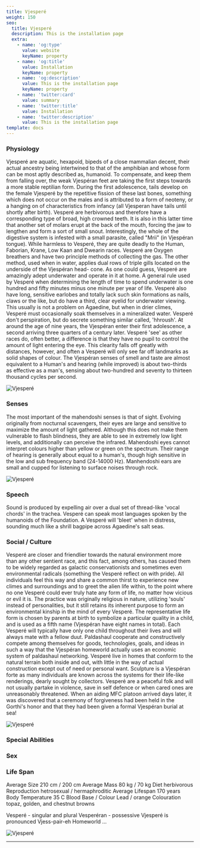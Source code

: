 ```yaml
---
title: Vjesperé
weight: 150
seo:
  title: Vjesperé
  description: This is the installation page
  extra:
    - name: 'og:type'
      value: website
      keyName: property
    - name: 'og:title'
      value: Installation
      keyName: property
    - name: 'og:description'
      value: This is the installation page
      keyName: property
    - name: 'twitter:card'
      value: summary
    - name: 'twitter:title'
      value: Installation
    - name: 'twitter:description'
      value: This is the installation page
template: docs
---
```


### Physiology
Vjesperé are aquatic, hexapoid, bipeds of a close mammalian decent, their actual ancestry being intertwined to that of the amphibian and whose form can be most aptly described as, humanoid.  To compensate, and keep them from falling over, the weak Vjespéran feet are taking the first steps towards a more stable reptilian form. During the first adolescence, tails develop on the female Vjesperé by the repetitive fission of these last bones, something which does not occur on the males and is attributed to a form of neoteny, or a hanging on of characteristics from infancy (all Vjesperan have tails until shortly after birth). Vesperé are herbivorous and therefore have a corresponding type of broad, high crowned teeth. It is also in this latter time that another set of molars erupt at the back of the mouth, forcing the jaw to lengthen and form a sort of small snout. Interestingly, the whole of the digestive system is infested with a small parasite, called "Mrii" (in Vjespéran tongue). While harmless to Vesperé, they are quite deadly to the Human, Faborian, Krane, Low Kaan and Dwearin races. Vesperé are Oxygen breathers and have two principle methods of collecting the gas. The other method, used when in water, applies dual rows of triple gills located on the underside of the Vjespéran head- cone. As one could guess, Vesperé are amazingly adept underwater and operate in it at home. A general rule used by Vesperé when determining the length of time to spend underwater is one hundred and fifty minutes minus one minute per year of life. Vesperé also have long, sensitive earlobes and totally lack such skin formations as nails, claws or the like, but do have a third, clear eyelid for underwater viewing. This usually is not a problem on Agaedine, but when in drier climes, Vesperé must occasionally soak themselves in a mineralized water. Vesperé don't perspiration, but do secrete something similar called, 'hhroush'. At around the age of nine years, the Vjespéran enter their first adolescence, a second arriving three quarters of a century later. Vesperé 'see' as other races do, often better, a difference is that they have no pupil to control the amount of light entering the eye. This clearity falls off greatly with distances, however, and often a Vesperé will only see far off landmarks as solid shapes of colour. The Vjespéran senses of smell and taste are almost equivalent to a Human's and hearing (while improved) is about two-thirds as effective as a man's, sensing about two-hundred and seventy to thirteen thousand cycles per second.

![Vjesperé](/images/Vjespere_grey.jpg)</p>

### Senses
The most important of the mahendoshi senses is that of sight. Evolving originally from nocturnal scavengers, their eyes are large and sensitive to maximize the amount of light gathered. Although this does not make them vulnerable to flash blindness, they are able to see in extremely low light levels, and additionally can perceive the infrared. Mahendoshi eyes cannot interpret colours higher than yellow or green on the spectrum.
Their range of hearing is generally about equal to a human's, though high sensitive in the low and sub frequency band (24-14000 Hz). Manhendoshi ears are small and cupped for listening to surface noises through rock.

![Vjesperé](/images/Vjespere_bw.jpg)</p>

### Speech
Sound is produced by expelling air over a dual set of thread-like 'vocal chords' in the trachea. Vesperé can speak most languages spoken by the humanoids of the Foundation. A Vesperé will 'bleet' when in distress, sounding much like a shrill bagpipe across Agaedine's salt seas.</p>

### Social / Culture
Vesperé are closer and friendlier towards the natural environment more than any other sentient race, and this fact, among others, has caused them to be widely regarded as galactic conservationists and sometimes even environmental radicals (something the Vesperé reflect on with pride). All individuals feel this way and share a common thirst to experience new climes and surroundings and to greet the alien life within, to the point where no one Vesperé could ever truly hate any form of life, no matter how vicious or evil it is. The practice was originally religious in nature, utilizing 'souls' instead of personalities, but it still retains its inherent purpose to form an environmental kinship in the mind of every Vesperé. The representative life form is chosen by parents at birth to symbolize a particular quality in a child, and is used as a fifth name (Vjespéran have eight names in total). Each Vesperé will typically have only one child throughout their lives and will always mate with a fellow duut. Paldashaul cooperate and constructively compete among themselves for goods, technologies, goals, and ideas in such a way that the Vjespéran homeworld actually uses an economic system of paldashaul networking. Vesperé live in homes that conform to the natural terrain both inside and out, with little in the way of actual construction except out of need or personal want. Sculpture is a Vjespéran forte as many individuals are known across the systems for their life-like renderings, dearly sought by collectors. Vesperé are a peaceful folk and will not usually partake in violence, save in self defence or when cared ones are unreasonably threatened. When an aiding MFC platoon arrived days later, it was discovered that a ceremony of forgiveness had been held in the Gorthi's honor and that they had been given a formal Vjespéran burial at sea!

![Vjesperé](/images/VjespereAnatomical.jpg)</p>

### Special Abilities

### Sex

### Life Span

Average Size                                        210 cm / 200 cm
Average Mass                                          80 kg / 70 kg
Diet                                                   herbivorous
Reproduction                           hetrosexual / hermaphroditic
Average Lifespan                                          170 years
Body Temperature                                               35 C
Blood Base / Colour                                   Lead / orange
Colouration                      topaz, golden, and chestnut browns

Vesperé  - singular and plural
Vesperéran - possessive
Vjesperé is pronounced Vjess-pair-eh
Homeworld ...

![Vjesperé](/images/VjespereUpright.jpg)</p>

---
